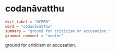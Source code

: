 # codanāvatthu

``` toml
dict_label = "NCPED"
word = "codanāvatthu"
summary = "ground for criticism or accusation."
grammar_comment = "neuter"
```

ground for criticism or accusation.

